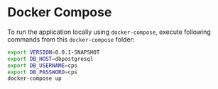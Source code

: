 # Docker Compose

To run the application locally using `docker-compose`, execute following commands from this `docker-compose` folder:

```bash
export VERSION=0.0.1-SNAPSHOT
export DB_HOST=dbpostgresql
export DB_USERNAME=cps
export DB_PASSWORD=cps
docker-compose up
```